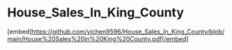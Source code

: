 # House_Sales_In_King_County

[embed]https://github.com/yjchen9596/House_Sales_In_King_County/blob/main/House%20Sales%20in%20King%20County.pdf[/embed]
